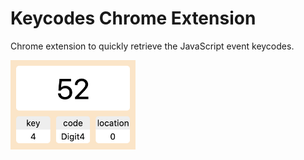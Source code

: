 # Keycodes Chrome Extension
Chrome extension to quickly retrieve the JavaScript event keycodes.

<img src="./images/screenshot.png" alt="screenshot" width="200"/>
